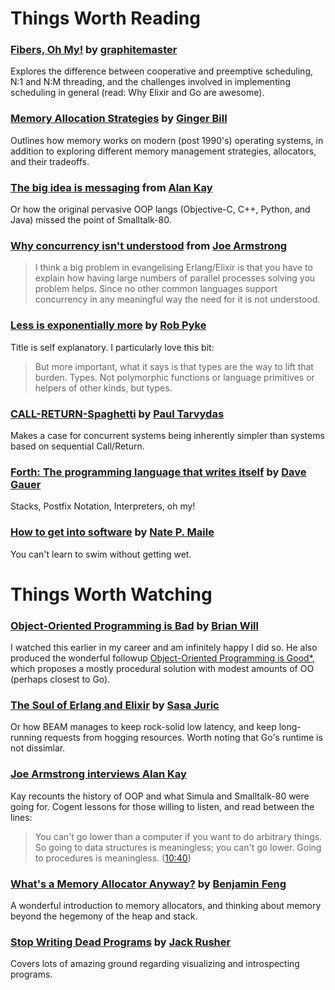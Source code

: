 # Things Worth Reading

### [Fibers, Oh My!](https://graphitemaster.github.io/fibers/) by [graphitemaster](https://github.com/graphitemaster)
Explores the difference between cooperative and preemptive scheduling, N:1 and N:M threading, and the challenges involved in implementing scheduling in general (read: Why Elixir and Go are awesome).

### [Memory Allocation Strategies](https://www.gingerbill.org/series/memory-allocation-strategies/) by [Ginger Bill](https://github.com/gingerBill)
Outlines how memory works on modern (post 1990's) operating systems, in addition to exploring different memory management strategies, allocators, and their tradeoffs.

### [The big idea is messaging](http://lists.squeakfoundation.org/pipermail/squeak-dev/1998-October/017019.html) from [Alan Kay](https://en.wikipedia.org/wiki/Alan_Kay)
Or how the original pervasive OOP langs (Objective-C, C++, Python, and Java) missed the point of Smalltalk-80.

### [Why concurrency isn't understood](https://elixirforum.com/t/learning-elixir-frst-impressions-plz-dont-kill-me/16424/52) from [Joe Armstrong](https://en.wikipedia.org/wiki/Joe_Armstrong_(programmer))
> I think a big problem in evangelising Erlang/Elixir is that you have to explain how having large numbers of parallel processes solving you problem helps. Since no other common languages support concurrency in any meaningful way the need for it is not understood.

### [Less is exponentially more](https://commandcenter.blogspot.com/2012/06/less-is-exponentially-more.html) by [Rob Pyke](https://en.wikipedia.org/wiki/Rob_Pike)
Title is self explanatory. I particularly love this bit:
> But more important, what it says is that types are the way to lift that burden. Types. Not polymorphic functions or language primitives or helpers of other kinds, but types.

### [CALL-RETURN-Spaghetti](https://guitarvydas.github.io/2020/12/09/CALL-RETURN-Spaghetti.html) by [Paul Tarvydas](https://github.com/guitarvydas)
Makes a case for concurrent systems being inherently simpler than systems based on sequential Call/Return.

### [Forth: The programming language that writes itself](https://ratfactor.com/forth/the_programming_language_that_writes_itself.html) by [Dave Gauer](http://ratfactor.com/)
Stacks, Postfix Notation, Interpreters, oh my!

### [How to get into software](https://github.com/npmaile/blog/blob/main/posts/2.%20How%20to%20get%20into%20software.md) by [Nate P. Maile](https://github.com/npmaile)
You can't learn to swim without getting wet.

# Things Worth Watching

### [Object-Oriented Programming is Bad](https://www.youtube.com/watch?v=QM1iUe6IofM) by [Brian Will](https://github.com/BrianWill)
I watched this earlier in my career and am infinitely happy I did so. He also produced the wonderful followup [Object-Oriented Programming is Good*](https://www.youtube.com/watch?v=0iyB0_qPvWk), which proposes a mostly procedural solution with modest amounts of OO (perhaps closest to Go).

### [The Soul of Erlang and Elixir](https://www.youtube.com/watch?v=JvBT4XBdoUE) by [Sasa Juric](https://github.com/sasa1977)
Or how BEAM manages to keep rock-solid low latency, and keep long-running requests from hogging resources. Worth noting that Go's runtime is not dissimlar.

### [Joe Armstrong interviews Alan Kay](https://www.youtube.com/watch?v=fhOHn9TClXY)
Kay recounts the history of OOP and what Simula and Smalltalk-80 were going for. Cogent lessons for those willing to listen, and read between the lines:
> You can't go lower than a computer if you want to do arbitrary things. So going to data structures is meaningless; you can't go lower. Going to procedures is meaningless. ([10:40](https://youtu.be/fhOHn9TClXY?si=aR0SQre0PDNou2Yp&t=640))

### [What's a Memory Allocator Anyway?](https://www.youtube.com/watch?v=vHWiDx_l4V0) by [Benjamin Feng](https://github.com/fengb)
A wonderful introduction to memory allocators, and thinking about memory beyond the hegemony of the heap and stack.

### [Stop Writing Dead Programs](https://www.youtube.com/watch?v=8Ab3ArE8W3s) by [Jack Rusher](https://jackrusher.com/)
Covers lots of amazing ground regarding visualizing and introspecting programs.
